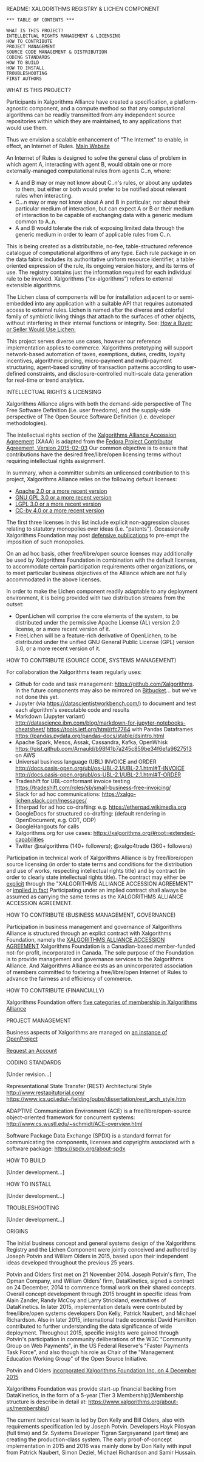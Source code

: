 README: XALGORITHMS REGISTRY & LICHEN COMPONENT

    *** TABLE OF CONTENTS ***

    WHAT IS THIS PROJECT?
    INTELLECTUAL RIGHTS MANAGEMENT & LICENSING
    HOW TO CONTRIBUTE
    PROJECT MANAGEMENT
    SOURCE CODE MANAGEMENT & DISTRIBUTION
    CODING STANDARDS
    HOW TO BUILD
    HOW TO INSTALL
    TROUBLESHOOTING
    FIRST AUTHORS

WHAT IS THIS PROJECT?

Participants in Xalgorithms Alliance have created a specification, a platform-agnostic component, and a compute method so that any computational algorithms can be readily transmitted from any independent source repositories within which they are maintained, to any applications that would use them. 

Thus we envision a scalable enhancement of "The Internet" to enable, in effect, an Internet of Rules. [Main Website](https://www.xalgorithms.org/)

An Internet of Rules is designed to solve the general class of problem in which agent A, interacting with agent B, would obtain one or more externally-managed computational rules from agents C..n, where:
* A and B may or may not know about C..n's rules, or about any updates to them, but either or both would prefer to be notified about relevant rules when interacting.
* C...n may or may not know about A and B in particular, nor about their particular medium of interaction, but can expect A or B or their medium of interaction to be capable of exchanging data with a generic medium common to A..n.
* A and B would tolerate the risk of exposing limited data through the generic medium in order to learn of applicable rules from C..n.

This is being created as a distributable, no-fee, table-structured reference catalogue of computational algorithms of any type. Each rule package in on the data fabric includes its authoritative uniform resource identifier, a table-oriented expression of the rule, its ongoing version history, and its terms of use. The registry contains just the information required for each individual rule to be invoked. Xalgorithms (“ex-algorithms”) refers to external extensible algorithms. 

The Lichen class of components will be for installation adjacent to or semi-embedded into any application with a suitable API that requires automated access to external rules. Lichen is named after the diverse and colorful family of symbiotic living things that attach to the surfaces of other objects, without interfering in their internal functions or integrity. See: [How a Buyer or Seller Would Use Lichen:](https://github.com/Xalgorithms/xa-arch/wiki/How-a-Buyer-or-Seller-Would-Use-Lichen)

This project serves diverse use cases, however our reference implementation applies to commerce. Xalgorithms prototyping will support network-based automation of taxes, exemptions, duties, credits, loyalty incentives, algorithmic pricing, micro-payment and multi-payment structuring, agent-based scrutiny of transaction patterns according to user-defined constraints, and disclosure-controlled multi-scale data generation for real-time or trend analytics.

INTELLECTUAL RIGHTS & LICENSING

Xalgorithms Alliance aligns with both the demand-side perspective of The Free Software Definition (i.e. user freedoms), and the supply-side perspective of The Open Source Software Definition (i.e. developer methodologies).

The intellectual rights section of the [Xalgorithms Alliance Accession Agreement](https://www.xalgorithms.org/about-us/membership/) (XAAA) is adapted from the [Fedora Project Contributor Agreement, Version 2015-02-03](https://fedoraproject.org/wiki/Legal:Fedora_Project_Contributor_Agreement?rd=Legal:FPCA)  Our common objective is to ensure that contributions have the desired free/libre/open licensing terms without requiring intellectual rights assignment. 

In summary, when a committer submits an unlicensed contribution to this project, Xalgorithms Alliance relies on the following default licenses:
* [Apache 2.0 or a more recent version](https://www.apache.org/licenses/LICENSE-2.0)
* [GNU GPL 3.0 or a more recent version](https://www.gnu.org/licenses/gpl-3.0.en.html)
* [LGPL 3.0 or a more recent version](https://www.gnu.org/licenses/lgpl.html)
* [CC-by 4.0 or a more recent version](https://creativecommons.org/licenses/by/4.0/)

The first three licenses in this list include explicit non-aggression clauses relating to statutory monopolies over ideas (i.e. "patents"). Occassionally Xalgorithms Foundation may post [defensive publications](http://www.defensivepublications.org/) to pre-empt the imposition of such monopolies.

On an ad hoc basis, other free/libre/open source licenses may additionally be used by Xalgorithms Foundation in combination with the default licenses, to accommodate certain participation requirements other organizations, or to meet particular business objectives of the Alliance which are not fully accommodated in the above licenses.

In order to make the Lichen component readily adaptable to any deployment environment, it is being provided with two distribution streams from the outset:
* OpenLichen will comprise the core elements of the system, to be distributed under the permissive Apache License (AL) version 2.0 license, or a more recent version of it.
* FreeLichen will be a feature-rich derivative of OpenLichen, to be distributed under the unified GNU General Public License (GPL) version 3.0, or a more recent version of it.

HOW TO CONTRIBUTE (SOURCE CODE, SYSTEMS MANAGEMENT)

For collaboration the Xalgorithms team regularly uses:
* Github for code and task management: https://github.com/Xalgorithms. In the future components may also be mirrored on [Bitbucket](https://bitbucket.org/)... but we've not done this yet.
* Jupyter (via https://datascientistworkbench.com/) to document and test each algorithm's executable code and results 
* Markdown (Jupyter variant) http://datascience.ibm.com/blog/markdown-for-jupyter-notebooks-cheatsheet/  https://tools.ietf.org/html/rfc7764 with Pandas Dataframes https://pandas.pydata.org/pandas-docs/stable/dsintro.html
* Apache Spark, Mesos, Assak, Cassandra, Kafka, OpenWhisk https://gist.github.com/Arnauld/b98f41b7a245c859be34f6efa9627513 on AWS
* Universal business language (UBL) INVOICE and ORDER http://docs.oasis-open.org/ubl/os-UBL-2.1/UBL-2.1.html#T-INVOICE  http://docs.oasis-open.org/ubl/os-UBL-2.1/UBL-2.1.html#T-ORDER
* Tradeshift for UBL-conformant invoice testing https://tradeshift.com/roles/sb/small-business-free-invoicing/
* Slack for ad hoc communications: https://xalgo-lichen.slack.com/messages/ 
* Etherpad for ad hoc co-drafting: e.g. https://etherpad.wikimedia.org
* GoogleDocs for structured co-drafting: (default rendering in OpenDocument, e.g. ODT, ODP)
* GoogleHangouts for calls
* Xalgorithms.org for use cases: https://xalgorithms.org/#root=extended-capabilities
* Twitter @xalgorithms (140+ followers); @xalgo4trade (360+ followers)

Participation in technical work of Xalgorithms Alliance is by free/libre/open source licensing (in order to state terms and conditions for the distribution and use of works, respecting intellectual rights title) and by contract (in order to clearly state intellectual rights title). The contract may either be [explicit](https://www.xalgorithms.org/about-us/membership/) through the "XALGORITHMS ALLIANCE ACCESSION AGREEMENT" or [implied in fact](https://www.law.cornell.edu/wex/contract_implied_in_fact)  Participating under an implied contract shall always be assumed as carrying the same terms as the XALGORITHMS ALLIANCE ACCESSION AGREEMENT.

HOW TO CONTRIBUTE (BUSINESS MANAGEMENT, GOVERNANCE)

Participation in business management and governance of Xalgorithms Alliance is structured through an explict contract with Xalgorithms Foundation, namely the [XALGORITHMS ALLIANCE ACCESSION AGREEMENT](https://www.xalgorithms.org/about-us/membership/) 
Xalgorithms Foundation is a Canadian-based member-funded not-for-profit, incorporated in Canada. The sole purpose of the Foundation is to provide management and governance services to the Xalgorithms Alliance. And Xalgorithms Alliance exists as an unincorporated association of members committed to fostering a free/libre/open Internet of Rules to advance the fairness and efficiency of commerce.  

HOW TO CONTRIBUTE (FINANCIALLY)

Xalgorithms Foundation offers [five categories of membership in Xalgorithms Alliance](https://xalgorithms.org/participate/)

PROJECT MANAGEMENT

Business aspects of Xalgorithms are managed on [an instance of OpenProject](https://worksite.xalgorithms.org)

[Request an Account](https://worksite.xalgorithms.org/account/register)

CODING STANDARDS

[Under revision...]

Representational State Transfer (REST) Architectural Style 
http://www.restapitutorial.com/
https://www.ics.uci.edu/~fielding/pubs/dissertation/rest_arch_style.htm

ADAPTIVE Communication Environment (ACE) is a free/libre/open-source object-oriented framework for concurrent systems: http://www.cs.wustl.edu/~schmidt/ACE-overview.html

Software Package Data Exchange (SPDX) is a standard format for communicating the components, licenses and copyrights associated with a software package:
https://spdx.org/about-spdx

HOW TO BUILD

[Under development...]

HOW TO INSTALL

[Under development...]

TROUBLESHOOTING

[Under development...]

ORIGINS 

The initial business concept and general systems design of the Xalgorithms Registry and the Lichen Component were jointly conceived and authored by Joseph Potvin and William Olders in 2015, based upon their independent ideas developed throughout the previous 25 years. 

Potvin and Olders first met on 21 November 2014. Joseph Potvin's firm, The Opman Company, and William Olders' firm, DataKinetics, signed a contract on 24 December, 2014 to commence formal work on their shared concepts. Overall concept development through 2015 brought in specific ideas from Alain Zander, Randy McCoy and Larry Strickland, exectutives of DataKinetics. In later 2015, implementation details were contributed by free/libre/open systems developers Don Kelly, Patrick Naubert, and Michael Richardson. Also in later 2015, international trade economist David Hamilton contributed to further understanding the data significance of wide deployment. Throughout 2015, specific insights were gained through Potvin's participation in community deliberations of the W3C "Community Group on Web Payments", in the US Federal Reserve's "Faster Payments Task Force", and also though his role as Chair of the "Management Education Working Group" of the Open Source Initiative.

Potvin and Olders [incorporated Xalgorithms Foundation Inc. on 4 December 2015](https://www.ic.gc.ca/app/scr/cc/CorporationsCanada/fdrlCrpDtls.html?corpId=9537775&V_TOKEN=1458033564814&crpNm=xalgorithms&crpNmbr=&bsNmbr=)

Xalgorithms Foundation was provide start-up financial backing from DataKinetics, in the form of a 5-year [Tier 3 Membership](Membership structure is describe in detail at: https://www.xalgorithms.org/about-us/membership/)

The current technical team is led by Don Kelly and Bill Olders, also with requirements specification led by Joseph Potvin. Developers Hayk Pilosyan (full time) and Sr. Systems Developer Tigran Sargsyanand (part time) are creating the production-class system. The early proof-of-concept implementation in 2015 and 2016 was mainly done by Don Kelly with input from Patrick Naubert, Simon Deziel, Michael Richardson and Samir Hussain. 

